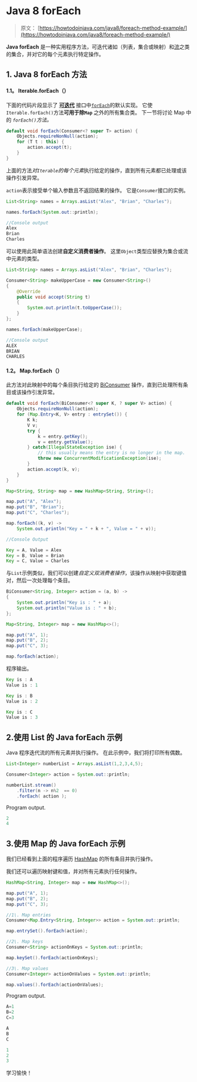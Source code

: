 # Java 8 forEach

> 原文： [https://howtodoinjava.com/java8/foreach-method-example/](https://howtodoinjava.com/java8/foreach-method-example/)

**Java forEach** 是一种实用程序方法，可迭代诸如（列表，集合或映射）和[流](https://howtodoinjava.com/java8/java-streams-by-examples/)之类的集合，并对它的每个元素执行特定操作。

## 1\. Java 8 forEach 方法

#### 1.1。 Iterable.forEach（）

下面的代码片段显示了 **[可迭代](https://howtodoinjava.com/java/collections/java-iterator/)** 接口中[`forEach`](https://docs.oracle.com/javase/8/docs/api/java/lang/Iterable.html#forEach-java.util.function.Consumer-)的默认实现。 它使`Iterable.forEach()`方法**可用于除`Map`** 之外的所有集合类。 下一节将讨论 Map 中的 *`forEach()`方法。*

```java
default void forEach(Consumer<? super T> action) {
    Objects.requireNonNull(action);
    for (T t : this) {
        action.accept(t);
    }
}

```

上面的方法*对`Iterable`的每个元素*执行给定的操作，直到所有元素都已处理或该操作引发异常。

`action`表示接受单个输入参数且不返回结果的操作。 它是`Consumer`接口的实例。

```java
List<String> names = Arrays.asList("Alex", "Brian", "Charles");

names.forEach(System.out::println);

//Console output
Alex
Brian
Charles

```

可以使用此简单语法创建**自定义消费者操作**。 这里`Object`类型应替换为集合或流中元素的类型。

```java
List<String> names = Arrays.asList("Alex", "Brian", "Charles");

Consumer<String> makeUpperCase = new Consumer<String>()
{
    @Override
    public void accept(String t) 
    {
    	System.out.println(t.toUpperCase());
    }
};

names.forEach(makeUpperCase);	

//Console output
ALEX
BRIAN
CHARLES

```

#### 1.2。 Map.forEach（）

此方法对此映射中的每个条目执行给定的 [BiConsumer](https://docs.oracle.com/javase/8/docs/api/java/util/function/BiConsumer.html) 操作，直到已处理所有条目或该操作引发异常。

```java
default void forEach(BiConsumer<? super K, ? super V> action) {
    Objects.requireNonNull(action);
    for (Map.Entry<K, V> entry : entrySet()) {
        K k;
        V v;
        try {
            k = entry.getKey();
            v = entry.getValue();
        } catch(IllegalStateException ise) {
            // this usually means the entry is no longer in the map.
            throw new ConcurrentModificationException(ise);
        }
        action.accept(k, v);
    }
}

```

```java
Map<String, String> map = new HashMap<String, String>();

map.put("A", "Alex");
map.put("B", "Brian");
map.put("C", "Charles");

map.forEach((k, v) -> 
	System.out.println("Key = " + k + ", Value = " + v));

//Console Output

Key = A, Value = Alex
Key = B, Value = Brian
Key = C, Value = Charles

```

与`List`示例类似，我们可以创建*自定义双消费者操作*，该操作从映射中获取键值对，然后一次处理每个条目。

```java
BiConsumer<String, Integer> action = (a, b) -> 
{ 
    System.out.println("Key is : " + a); 
    System.out.println("Value is : " + b); 
}; 

Map<String, Integer> map = new HashMap<>();

map.put("A", 1);
map.put("B", 2);
map.put("C", 3);

map.forEach(action);

```

程序输出。

```java
Key is : A
Value is : 1

Key is : B
Value is : 2

Key is : C
Value is : 3

```

## 2.使用 List 的 Java forEach 示例

Java 程序迭代流的所有元素并执行操作。 在此示例中，我们将打印所有偶数。

```java
List<Integer> numberList = Arrays.asList(1,2,3,4,5);

Consumer<Integer> action = System.out::println;

numberList.stream()
	.filter(n -> n%2  == 0)
	.forEach( action );

```

Program output.

```java
2
4

```

## 3.使用 Map 的 Java forEach 示例

我们已经看到上面的程序遍历 [HashMap](https://howtodoinjava.com/java-hashmap/) 的所有条目并执行操作。

我们还可以遍历映射键和值，并对所有元素执行任何操作。

```java
HashMap<String, Integer> map = new HashMap<>();

map.put("A", 1);
map.put("B", 2);
map.put("C", 3);

//1\. Map entries
Consumer<Map.Entry<String, Integer>> action = System.out::println;

map.entrySet().forEach(action);

//2\. Map keys
Consumer<String> actionOnKeys = System.out::println;

map.keySet().forEach(actionOnKeys);

//3\. Map values
Consumer<Integer> actionOnValues = System.out::println;

map.values().forEach(actionOnValues);

```

Program output.

```java
A=1
B=2
C=3

A
B
C

1
2
3

```

学习愉快！